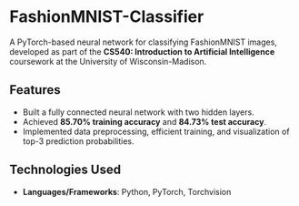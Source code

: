# FashionMNIST-Classifier

A PyTorch-based neural network for classifying FashionMNIST images, developed as part of the **CS540: Introduction to Artificial Intelligence** coursework at the University of Wisconsin-Madison.

## Features
- Built a fully connected neural network with two hidden layers.
- Achieved **85.70% training accuracy** and **84.73% test accuracy**.
- Implemented data preprocessing, efficient training, and visualization of top-3 prediction probabilities.

## Technologies Used
- **Languages/Frameworks**: Python, PyTorch, Torchvision
